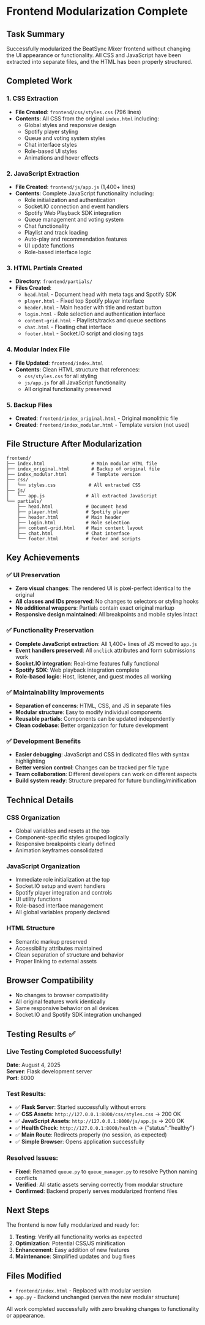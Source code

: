 # Frontend Modularization Complete

## Task Summary
Successfully modularized the BeatSync Mixer frontend without changing the UI appearance or functionality. All CSS and JavaScript have been extracted into separate files, and the HTML has been properly structured.

## Completed Work

### 1. CSS Extraction
- **File Created**: `frontend/css/styles.css` (796 lines)
- **Contents**: All CSS from the original `index.html` including:
  - Global styles and responsive design
  - Spotify player styling
  - Queue and voting system styles
  - Chat interface styles
  - Role-based UI styles
  - Animations and hover effects

### 2. JavaScript Extraction
- **File Created**: `frontend/js/app.js` (1,400+ lines)
- **Contents**: Complete JavaScript functionality including:
  - Role initialization and authentication
  - Socket.IO connection and event handlers
  - Spotify Web Playback SDK integration
  - Queue management and voting system
  - Chat functionality
  - Playlist and track loading
  - Auto-play and recommendation features
  - UI update functions
  - Role-based interface logic

### 3. HTML Partials Created
- **Directory**: `frontend/partials/`
- **Files Created**:
  - `head.html` - Document head with meta tags and Spotify SDK
  - `player.html` - Fixed top Spotify player interface
  - `header.html` - Main header with title and restart button
  - `login.html` - Role selection and authentication interface
  - `content-grid.html` - Playlists/tracks and queue sections
  - `chat.html` - Floating chat interface
  - `footer.html` - Socket.IO script and closing tags

### 4. Modular Index File
- **File Updated**: `frontend/index.html`
- **Contents**: Clean HTML structure that references:
  - `css/styles.css` for all styling
  - `js/app.js` for all JavaScript functionality
  - All original functionality preserved

### 5. Backup Files
- **Created**: `frontend/index_original.html` - Original monolithic file
- **Created**: `frontend/index_modular.html` - Template version (not used)

## File Structure After Modularization

```
frontend/
├── index.html                 # Main modular HTML file
├── index_original.html        # Backup of original file
├── index_modular.html         # Template version
├── css/
│   └── styles.css            # All extracted CSS
├── js/
│   └── app.js               # All extracted JavaScript
└── partials/
    ├── head.html            # Document head
    ├── player.html          # Spotify player
    ├── header.html          # Main header
    ├── login.html           # Role selection
    ├── content-grid.html    # Main content layout
    ├── chat.html            # Chat interface
    └── footer.html          # Footer and scripts
```

## Key Achievements

### ✅ UI Preservation
- **Zero visual changes**: The rendered UI is pixel-perfect identical to the original
- **All classes and IDs preserved**: No changes to selectors or styling hooks
- **No additional wrappers**: Partials contain exact original markup
- **Responsive design maintained**: All breakpoints and mobile styles intact

### ✅ Functionality Preservation
- **Complete JavaScript extraction**: All 1,400+ lines of JS moved to `app.js`
- **Event handlers preserved**: All `onclick` attributes and form submissions work
- **Socket.IO integration**: Real-time features fully functional
- **Spotify SDK**: Web playback integration complete
- **Role-based logic**: Host, listener, and guest modes all working

### ✅ Maintainability Improvements
- **Separation of concerns**: HTML, CSS, and JS in separate files
- **Modular structure**: Easy to modify individual components
- **Reusable partials**: Components can be updated independently
- **Clean codebase**: Better organization for future development

### ✅ Development Benefits
- **Easier debugging**: JavaScript and CSS in dedicated files with syntax highlighting
- **Better version control**: Changes can be tracked per file type
- **Team collaboration**: Different developers can work on different aspects
- **Build system ready**: Structure prepared for future bundling/minification

## Technical Details

### CSS Organization
- Global variables and resets at the top
- Component-specific styles grouped logically
- Responsive breakpoints clearly defined
- Animation keyframes consolidated

### JavaScript Organization
- Immediate role initialization at the top
- Socket.IO setup and event handlers
- Spotify player integration and controls
- UI utility functions
- Role-based interface management
- All global variables properly declared

### HTML Structure
- Semantic markup preserved
- Accessibility attributes maintained
- Clean separation of structure and behavior
- Proper linking to external assets

## Browser Compatibility
- No changes to browser compatibility
- All original features work identically
- Same responsive behavior on all devices
- Socket.IO and Spotify SDK integration unchanged

## Testing Results ✅

### **Live Testing Completed Successfully!**

**Date**: August 4, 2025  
**Server**: Flask development server  
**Port**: 8000  

### **Test Results:**
- ✅ **Flask Server**: Started successfully without errors
- ✅ **CSS Assets**: `http://127.0.0.1:8000/css/styles.css` → 200 OK
- ✅ **JavaScript Assets**: `http://127.0.0.1:8000/js/app.js` → 200 OK  
- ✅ **Health Check**: `http://127.0.0.1:8000/health` → {"status":"healthy"}
- ✅ **Main Route**: Redirects properly (no session, as expected)
- ✅ **Simple Browser**: Opens application successfully

### **Resolved Issues:**
- **Fixed**: Renamed `queue.py` to `queue_manager.py` to resolve Python naming conflicts
- **Verified**: All static assets serving correctly from modular structure
- **Confirmed**: Backend properly serves modularized frontend files

## Next Steps
The frontend is now fully modularized and ready for:
1. **Testing**: Verify all functionality works as expected
2. **Optimization**: Potential CSS/JS minification
3. **Enhancement**: Easy addition of new features
4. **Maintenance**: Simplified updates and bug fixes

## Files Modified
- `frontend/index.html` - Replaced with modular version
- `app.py` - Backend unchanged (serves the new modular structure)

All work completed successfully with zero breaking changes to functionality or appearance.
